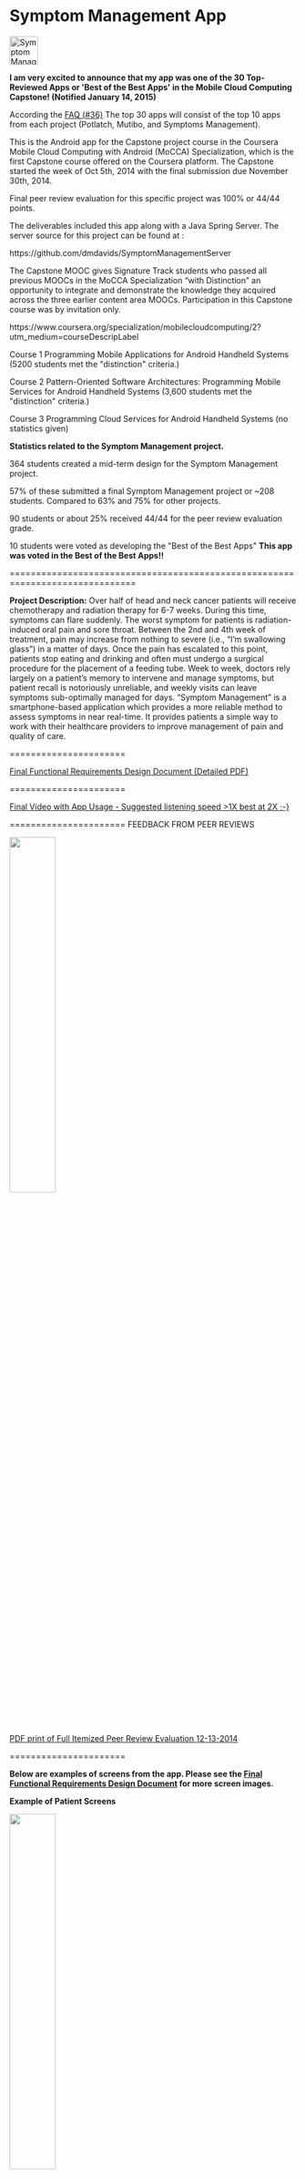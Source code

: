 Symptom Management App
======================
<p>
<img border="0" alt="Symptom Management App Icon" src="images/red_border_white_pain_log.png" width="50" height="50">
<br></p>
<p><strong>I am very excited to announce that my app was one of the 30 Top-Reviewed Apps or 'Best of the Best Apps' in the Mobile Cloud Computing Capstone! (Notified January 14, 2015)</strong></p>
<p>According the <a href="https://github.com/douglascraigschmidt/MoCCA-Capstone/wiki/MoCCA-Capstone-FAQ">FAQ (#36)</a> The top 30 apps will consist of the top 10 apps from each project (Potlatch, Mutibo, and Symptoms Management).</p>
<p>
This is the Android app for the Capstone project course in the Coursera Mobile Cloud Computing with Android (MoCCA) Specialization, which is the first Capstone course offered on the Coursera platform.  The Capstone started the week of Oct 5th, 2014 with the final submission due November 30th, 2014.</p>


<p> Final peer review evaluation for this specific project was 100% or 44/44 points.</p>
<p>The deliverables included this app along with a Java Spring Server.  The server source for this project can be found at : </p>
<p>https://github.com/dmdavids/SymptomManagementServer</p>
<p>
The Capstone MOOC gives Signature Track students who passed all previous MOOCs in the MoCCA Specialization “with Distinction” an opportunity to integrate and demonstrate the knowledge they acquired across the three earlier content area MOOCs. Participation in this Capstone course was by invitation only.
</p>
<p>https://www.coursera.org/specialization/mobilecloudcomputing/2?utm_medium=courseDescripLabel</p>
<p>
Course 1 Programming Mobile Applications for Android Handheld Systems (5200 students met the "distinction" criteria.)</p>
<p>
Course 2 Pattern-Oriented Software Architectures: Programming Mobile Services for Android Handheld Systems (3,600 students met the "distinction" criteria.)</p>
<p>
Course 3 Programming Cloud Services for Android Handheld Systems (no statistics given)
</p>
<p><strong>Statistics related to the Symptom Management project.</strong></p>
<p>
364 students created a mid-term design for the Symptom Management project. </p>
<p>
57% of these submitted a final Symptom Management project or ~208 students. Compared to 63% and 75% for other projects.</p>
<p>
90 students or about 25% received 44/44 for the peer review evaluation grade.</p>
<p>
10 students were voted as developing the "Best of the Best Apps" <strong>This app was voted in the Best of the Best Apps!!</strong>
</p>
==============================================================================
<p><strong>Project Description:</strong>
Over half of head and neck cancer patients will receive chemotherapy and radiation
therapy for 6-7 weeks. During this time, symptoms can flare suddenly. The worst
symptom for patients is radiation-induced oral pain and sore throat. Between the 2nd
and 4th week of treatment, pain may increase from nothing to severe (i.e., “I’m
swallowing glass”) in a matter of days. Once the pain has escalated to this point,
patients stop eating and drinking and often must undergo a surgical procedure for the
placement of a feeding tube.
Week to week, doctors rely largely on a patient’s memory to intervene and manage
symptoms, but patient recall is notoriously unreliable, and weekly visits can leave
symptoms sub-optimally managed for days.
“Symptom Management” is a smartphone-based application which provides a more
reliable method to assess symptoms in near real-time. It provides patients a simple way
to work with their healthcare providers to improve management of pain and quality of care.</p>
======================
<p>
 <a href="doc/Final SMA Design Document.pdf">Final Functional Requirements Design Document (Detailed PDF)</a>
<br></p>
======================
<p> <a href="doc/symptom management final 11-30.mp4">Final Video with App Usage - Suggested listening speed >1X best at 2X ;-}</a>
<br></p>
======================
FEEDBACK FROM PEER REVIEWS
<p><img border="0" src="images/ReviewsImage.PNG" width="40%" height="40%"><br></p>
<p> <a href="doc/FEEDBACK.pdf">PDF print of Full Itemized Peer Review Evaluation 12-13-2014</a>
<br></p>
======================
<p><strong>Below are examples of screens from the app.  Please see the <a href="doc/Final SMA Design Document.pdf">Final Functional Requirements Design Document</a> for more screen images.</strong></p>
<p><strong> Example of Patient Screens</strong> </p>
<p><img border="0" src="images/checkin 1.png" width="40%" height="40%"><br></p>
<p><img border="0" src="images/patient history log.png" width="40%" height="40%"><br></p>
<p><img border="0" src="images/track pain.png" width="40%" height="40%"><br></p>
<p><img border="0" src="images/patient meds list phone.png" width="40%" height="40%"><br></p>
======================
<p><strong>  Example of Doctor Screens</strong> </p>
<p><img border="0" src="images/dr dashboard nexus sever patient.png" width="80%" height="80%"><br></p>
<p><img border="0" src="images/dr dashboard pie chart nexus.png" width="80%" height="80%"><br></p>
<p><img border="0" src="images/dr patient bar chart nexus.png" width="80%" height="80%"><br></p>
======================
<p><strong>  Example of Administrator Screens</strong> </p>
<p><img border="0" src="images/admin add patient nexus.png" width="40%" height="40%"><br></p>
<p><img border="0" src="images/admin patient edit phone.png" width="40%" height="40%"><br></p>
<p><img border="0" src="images/admin patient list phone.png" width="40%" height="40%"><br></p>
======================


LICENSE

    Copyright 2014 Sky Woman Technology LLC
    
    Licensed under the Apache License, Version 2.0 (the "License");
    you may not use this file except in compliance with the License.
    You may obtain a copy of the License at

        http://www.apache.org/licenses/LICENSE-2.0

    Unless required by applicable law or agreed to in writing, software
    distributed under the License is distributed on an "AS IS" BASIS,
    WITHOUT WARRANTIES OR CONDITIONS OF ANY KIND, either express or implied. 
    See the License for the specific language governing permissions and 
    limitations under the License.
    
  
 

